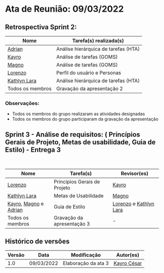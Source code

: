 # Ata de Reunião: 09/03/2022

## Retrospectiva Sprint 2:

Nome | Tarefa(s) realizada(s)
--------- | ------
[Adrian](https://github.com/SwampTG)| Análise hierárquica de tarefas (HTA)
[Kayro](https://github.com/kayrocesar)| Análise de tarefas (GOMS)
[Magno](https://github.com/magnluiz)|  Análise de tarefas (GOMS)
[Lorenzo](https://github.com/lorenzo7377)|  Perfil do usuário e Personas
[Kathlyn Lara](https://github.com/klmurussi)| Análise hierárquica de tarefas (HTA)
Todos os membros | Gravação da apresentação 2

### Observações:
- Todos os membros do grupo realizaram as atividades designadas 
- Todos os membros do grupo participaram da gravação da apresentação

## Sprint 3 - Análise de requisitos: ( Princípios Gerais de Projeto, Metas de usabilidade, Guia de Estilo) - Entrega 3
<br>

Nome | Tarefa(s)| Revisor(es)
---------- | -------| -------
 [Lorenzo](https://github.com/lorenzo7377)| Princípios Gerais de Projeto|[Kayro](https://github.com/kayrocesar) |
 [Kathlyn Lara](https://github.com/klmurussi)| Metas de Usabilidade|  [Magno](https://github.com/magnluiz)
 [Kayro](https://github.com/kayrocesar), [Magno](https://github.com/magnluiz) e [Adrian](https://github.com/SwampTG) |Guia de Estilo | [Lorenzo](https://github.com/lorenzo7377)  e [Kathlyn Lara](https://github.com/klmurussi)
Todos os membros | Gravação da apresentação 3|-

## Histórico de versões
| Versão | Data | Modificação | Autor(es) |
|--|--|--|--|
| 1.0 | 09/03/2022 |Elaboração da ata 3 |[Kayro César](github.com/kayrocesar)  |